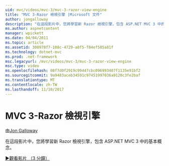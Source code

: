 ```yaml
---
uid: mvc/videos/mvc-3/mvc-3-razor-view-engine
title: "MVC 3-Razor 檢視引擎 |Microsoft 文件"
author: jongalloway
description: "在這段影片中，您將學習新 Razor 檢視引擎，包含 ASP.NET MVC 3 中的基本概念。"
ms.author: aspnetcontent
manager: wpickett
ms.date: 04/04/2011
ms.topic: article
ms.assetid: 300978f7-108c-4729-a8f5-f84ef585a81f
ms.technology: dotnet-mvc
ms.prod: .net-framework
msc.legacyurl: /mvc/videos/mvc-3/mvc-3-razor-view-engine
msc.type: video
ms.openlocfilehash: 08f7d0f2919c99447cbc096993407f1135e91bf2
ms.sourcegitcommit: 9a9483aceb34591c97451997036a9120c3fe2baf
ms.translationtype: MT
ms.contentlocale: zh-TW
ms.lasthandoff: 11/10/2017
---
```

<a name="mvc-3---razor-view-engine"></a>MVC 3-Razor 檢視引擎
====================
由[Jon Galloway](https://github.com/jongalloway)

在這段影片中，您將學習新 Razor 檢視引擎，包含 ASP.NET MVC 3 中的基本概念。

[&#9654;觀看影片 （3 分鐘）](https://channel9.msdn.com/Blogs/ASP-NET-Site-Videos/mvc-3-razor-view-engine)
